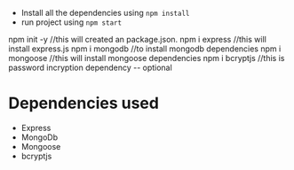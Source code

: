 - Install all the dependencies using `npm install`
- run project using `npm start`


npm init -y //this will created an package.json.
npm i express //this will install express.js
npm i mongodb //to install mongodb dependencies
npm i mongoose //this will install mongoose dependencies
npm i bcryptjs //this is password incryption dependency -- optional


# Dependencies used
- Express
- MongoDb
- Mongoose
- bcryptjs
